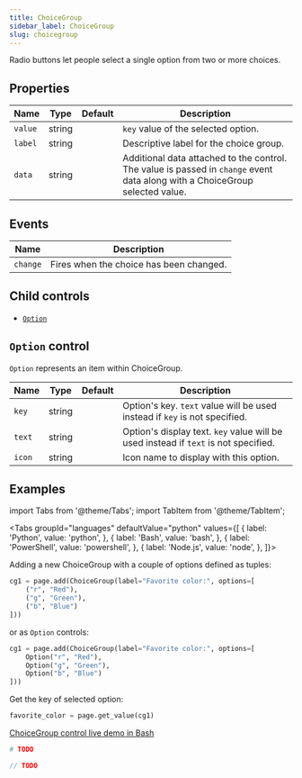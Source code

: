 ```yaml
---
title: ChoiceGroup
sidebar_label: ChoiceGroup
slug: choicegroup
---
```


Radio buttons let people select a single option from two or more choices.

## Properties

| Name           | Type    | Default | Description |
| -------------- | ------- | ------- | ----------- |
| `value`        | string  |         | `key` value of the selected option. |
| `label`        | string  |         | Descriptive label for the choice group. |
| `data`         | string  |         | Additional data attached to the control. The value is passed in `change` event data along with a ChoiceGroup selected value. |

## Events

| Name      | Description |
| --------- | ----------- |
| `change`  | Fires when the choice has been changed. |

## Child controls

* [`Option`](#option-control)

## `Option` control

`Option` represents an item within ChoiceGroup.

| Name           | Type    | Default | Description |
| -------------- | ------- | ------- | ----------- |
| `key`          | string  |         | Option's key. `text` value will be used instead if `key` is not specified. |
| `text`         | string  |         | Option's display text. `key` value will be used instead if `text` is not specified. |
| `icon`         | string  |         | Icon name to display with this option. |

## Examples

import Tabs from '@theme/Tabs';
import TabItem from '@theme/TabItem';

<Tabs groupId="languages" defaultValue="python" values={[
  { label: 'Python', value: 'python', },
  { label: 'Bash', value: 'bash', },
  { label: 'PowerShell', value: 'powershell', },
  { label: 'Node.js', value: 'node', },
]}>

<TabItem value="python">

Adding a new ChoiceGroup with a couple of options defined as tuples:

```python
cg1 = page.add(ChoiceGroup(label="Favorite color:", options=[
    ("r", "Red"),
    ("g", "Green"),
    ("b", "Blue")
]))
```

or as `Option` controls:

```python
cg1 = page.add(ChoiceGroup(label="Favorite color:", options=[
    Option("r", "Red"),
    Option("g", "Green"),
    Option("b", "Blue")
]))
```

Get the key of selected option:

```python
favorite_color = page.get_value(cg1)
```

</TabItem>

<TabItem value="bash">

[ChoiceGroup control live demo in Bash](https://repl.it/@pglet/bash-choicegroup-example)

</TabItem>

<TabItem value="powershell">

```powershell
# TODO
```

</TabItem>

<TabItem value="node">

```javascript
// TODO
```

</TabItem>

</Tabs>